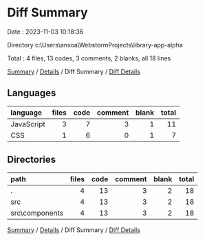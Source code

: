 # Diff Summary

Date : 2023-11-03 10:18:36

Directory c:\\Users\\anxoa\\WebstormProjects\\library-app-alpha

Total : 4 files,  13 codes, 3 comments, 2 blanks, all 18 lines

[Summary](results.md) / [Details](details.md) / Diff Summary / [Diff Details](diff-details.md)

## Languages
| language | files | code | comment | blank | total |
| :--- | ---: | ---: | ---: | ---: | ---: |
| JavaScript | 3 | 7 | 3 | 1 | 11 |
| CSS | 1 | 6 | 0 | 1 | 7 |

## Directories
| path | files | code | comment | blank | total |
| :--- | ---: | ---: | ---: | ---: | ---: |
| . | 4 | 13 | 3 | 2 | 18 |
| src | 4 | 13 | 3 | 2 | 18 |
| src\\components | 4 | 13 | 3 | 2 | 18 |

[Summary](results.md) / [Details](details.md) / Diff Summary / [Diff Details](diff-details.md)